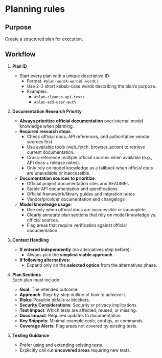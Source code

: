 # Planning rules

## Purpose

Create a structured plan for execution.

## Workflow

1. **Plan ID**
   - Start every plan with a unique descriptive ID:
     - Format: `#plan-wordA-wordB[-wordC]`
     - Use 2–3 short kebab-case words describing the plan’s purpose.
     - Examples:
       - `#plan-cleanup-api-tests`
       - `#plan-add-user-auth`

2. **Documentation Research Priority**
   - **Always prioritize official documentation** over internal model knowledge when planning.
   - **Required research steps**:
     - Check official docs, API references, and authoritative vendor sources first.
     - Use available tools (web_fetch, browser_action) to retrieve current documentation.
     - Cross-reference multiple official sources when available (e.g., API docs + release notes).
     - Only rely on model knowledge as a fallback when official docs are unavailable or inaccessible.
   - **Documentation sources to prioritize**:
     - Official project documentation sites and READMEs
     - Stable API documentation and specifications
     - Official framework/library guides and migration notes
     - Vendor/provider documentation and changelogs
   - **Model knowledge usage**:
     - Use only when official docs are inaccessible or incomplete.
     - Clearly annotate plan sections that rely on model knowledge vs. official sources.
     - Flag areas that require verification against official documentation.

3. **Context Handling**
   - **If entered independently** (no alternatives step before):
     - Always pick the **simplest viable approach**.
   - **If following alternatives**:
     - Expand only on the **selected option** from the alternatives phase.

4. **Plan Sections**  
   Each plan must include:
   - **Goal**: The intended outcome.
   - **Approach**: Step-by-step outline of how to achieve it.
   - **Risks**: Possible pitfalls or blockers.
   - **Security Considerations**: Security or privacy implications.
   - **Test Impact**: Which tests are affected, reused, or missing.
   - **Docs Impact**: Required updates to documentation.
   - **Key Snippets**: Minimal example code, configs, or commands.
   - **Coverage Alerts**: Flag areas not covered by existing tests.

5. **Testing Guidance**
   - Prefer using and extending existing tests.
   - Explicitly call out **uncovered areas** requiring new tests.
